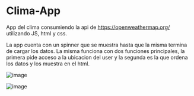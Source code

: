 # Clima-App

App del clima consumiendo la api de https://openweathermap.org/ utilizando JS, html y css. 

La app cuenta con un spinner que se muestra hasta que la misma termina de cargar los datos. La misma funciona con dos funciones principales, la primera pide acceso a la ubicacion del user y la segunda es la que ordena los datos y los muestra en el html.

![image](https://user-images.githubusercontent.com/95048921/179611552-2c417739-93fb-4e7c-907f-b1ab82e2ba80.png)

![image](https://user-images.githubusercontent.com/95048921/179611460-bdf06dd6-c4ef-44fb-82e2-78fdbb18ead7.png)
